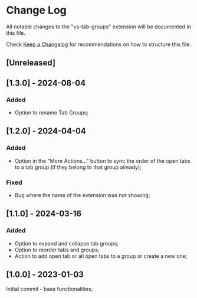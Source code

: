 # Change Log

All notable changes to the "vs-tab-groups" extension will be documented in this file.

Check [Keep a Changelog](http://keepachangelog.com/) for recommendations on how to structure this file.

## [Unreleased]

## [1.3.0] - 2024-08-04

### Added

  - Option to rename Tab Groups;

## [1.2.0] - 2024-04-04

### Added

  - Option in the "More Actions..." button to sync the order of the open tabs to a tab group (if they belong to that group already);

### Fixed

  - Bug where the name of the extension was not showing;

## [1.1.0] - 2024-03-16

### Added

 - Option to expand and collapse tab groups;
 - Option to reorder tabs and groups;
 - Action to add open tab or all open tabs to a group or create a new one;

## [1.0.0] - 2023-01-03

Initial commit - base functionalities;